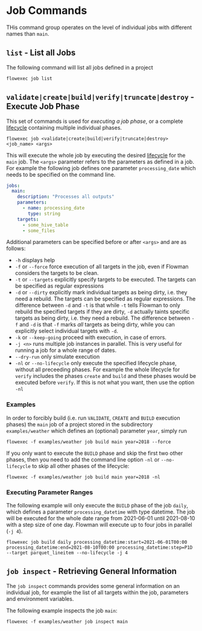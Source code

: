 # Job Commands
THis command group operates on the level of individual jobs with different names than `main`. 


## `list` - List all Jobs
The following command will list all jobs defined in a project
```shell
flowexec job list
```


## `validate|create|build|verify|truncate|destroy` - Execute Job Phase
This set of commands is used for *executing a job phase*, or a complete [lifecycle](../../concepts/lifecycle.md) 
containing multiple individual phases.
```shell
flowexec job <validate|create|build|verify|truncate|destroy> <job_name> <args>
```
This will execute the whole job by executing the desired [lifecycle](../../concepts/lifecycle.md) for the `main` job. 
The `<args>` parameter refers to the parameters as defined in a job. For example the following job defines one 
parameter `processing_date` which needs to be specified on the command line.
```yaml
jobs:
  main:
    description: "Processes all outputs"
    parameters:
      - name: processing_date
        type: string
    targets:
      - some_hive_table
      - some_files
```
Additional parameters can be specified before or after `<args>` and are as follows:
* `-h` displays help
* `-f` or `--force` force execution of all targets in the job, even if Flowman considers the targets to be clean.
* `-t` or `--targets` explicitly specify targets to be executed. The targets can be specified as regular expressions
* `-d` or `--dirty` explicitly mark individual targets as being dirty, i.e. they need a rebuild. The targets can be
  specified as regular expressions. The difference between `-d` and `-t` is that while `-t` tells Flowman to only rebuild
  the specified targets if they are dirty, `-d` actually taints specific targets as being dirty, i.e. they need a rebuild.
  The difference between `-f` and `-d` is that `-f` marks *all* targets as being dirty, while you can explicitly select
  individual targets with `-d`.
* `-k` or `--keep-going` proceed with execution, in case of errors.
* `-j <n>` runs multiple job instances in parallel. This is very useful for running a job for a whole range of dates.
* `--dry-run` only simulate execution
* `-nl` or `--no-lifecycle` only execute the specified lifecycle phase, without all preceeding phases. For example
  the whole lifecycle for `verify` includes the phases `create` and `build` and these phases would be executed before
  `verify`. If this is not what you want, then use the option `-nl`


### Examples
In order to forcibly build  (i.e. run `VALIDATE`, `CREATE` and `BUILD` execution phases) the `main` job of a project 
stored in the subdirectory `examples/weather` which defines an (optional) parameter `year`, simply run

```shell
flowexec -f examples/weather job build main year=2018 --force
```

If you only want to execute the `BUILD` phase and skip the first two other phases, then you need to add the
command line option `-nl` or `--no-lifecycle` to skip all other phases of the lifecycle:

```shell
flowexec -f examples/weather job build main year=2018 -nl
```

### Executing Parameter Ranges
The following example will only execute the `BUILD` phase of the job `daily`, which defines a parameter
`processing_datetime` with type datetime. The job will be executed for the whole date range from 2021-06-01 until
2021-08-10 with a step size of one day. Flowman will execute up to four jobs in parallel (`-j 4`).

```shell
flowexec job build daily processing_datetime:start=2021-06-01T00:00 processing_datetime:end=2021-08-10T00:00 processing_datetime:step=P1D --target parquet_lineitem --no-lifecycle -j 4
```


## `job inspect` - Retrieving General Information
The `job inspect` commands provides some general information on an individual job, for example the list of all targets
within the job, parameters and environment variables. 

The following example inspects the job `main`:
```shell
flowexec -f examples/weather job inspect main
```
